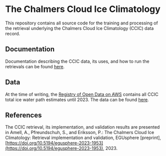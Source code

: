# The Chalmers Cloud Ice Climatology

This repository contains all source code for the training and processing of the
retrieval underlying the Chalmers Cloud Ice Climatology (CCIC) data record.

## Documentation

Documentation describing the CCIC data, its uses, and how to run the retrievals can be found [here](https://ccic.readthedocs.io/en/latest/intro.html).

## Data

At the time of writing, the [Registry of Open Data on AWS](https://registry.opendata.aws) contains all CCIC total ice water path estimates until 2023. The data can be found [here](https://registry.opendata.aws/ccic/).

## References

The CCIC retrieval, its implementation, and validation results are presented in Amell, A., Pfreundschuh, S., and Eriksson, P.: The Chalmers Cloud Ice Climatology: Retrieval implementation and validation, EGUsphere [preprint], [https://doi.org/10.5194/egusphere-2023-1953](https://doi.org/10.5194/egusphere-2023-1953), 2023. 
